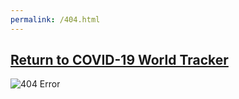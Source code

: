 ```yaml
---
permalink: /404.html
---
```

## [Return to COVID-19 World Tracker](https://jessesbyers.github.io/covid19_world_tracker_frontend/)

![404 Error](https://cdn.pixabay.com/photo/2016/04/24/22/30/monitor-1350918_960_720.png)
